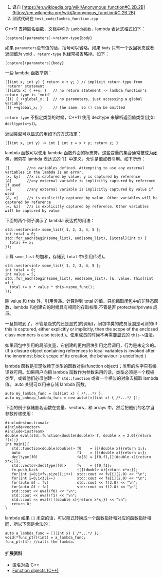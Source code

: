 1. 译自 [https://en.wikipedia.org/wiki/Anonymous_function#C.2B.2B](https://en.wikipedia.org/wiki/Anonymous_function#C.2B.2B)
2. 测试代码在 `test_code/lambda_function.cpp`

C++11 支持匿名函数，文档中称为 `Lambda函数`，lambda 表达式格式如下：

    [capture](parameters)->return-type{body}

如果 `parameters`没有值的话，括号可以省略。如果 `body` 只有一个返回状态或者返回值为 void ，`return-type` 也经常被省略掉。如下：

    [capture](parameters){body}

一些 lambda 函数举例：

    [](int x, int y) { return x + y; } // implicit return type from 'return' statement
    [](int& x) { ++x; }   // no return statement -> lambda function's return type is 'void'
    []() { ++global_x; }  // no parameters, just accessing a global variable
    []{ ++global_x; }     // the same, so () can be omitted

`return-type` 不指定类型的时候，C++11 使用 decltype 来解析返回值类型(比如 `decltype(x+y)`)。

返回类型可以显式的用如下的方式指定：

    [](int x, int y) -> int { int z = x + y; return z; }

lambda 函数可以使用 lambda 函数外面的标志符。这些变量的集合通常被成为[闭包](https://en.wikipedia.org/wiki/Closure_(computer_science)#Function_objects_.28C.2B.2B.29)，闭包在 lambda 表达式的 `[]` 中定义，允许是值或者引用。如下所示：

    []        //no variables defined. Attempting to use any external variables in the lambda is an error.
    [x, &y]   //x is captured by value, y is captured by reference
    [&]       //any external variable is implicitly captured by reference if used
    [=]       //any external variable is implicitly captured by value if used
    [&, x]    //x is explicitly captured by value. Other variables will be captured by reference
    [=, &z]   //z is explicitly captured by reference. Other variables will be captured by value

下面的两个例子演示了 lambda 表达式的用法：

    std::vector<int> some_list{ 1, 2, 3, 4, 5 };
    int total = 0;
    std::for_each(begin(some_list), end(some_list), [&total](int x) {
      total += x;
    });

计算 `some_list` 的加和，存储到 `total` 中(引用传递)。

    std::vector<int> some_list{ 1, 2, 3, 4, 5 };
    int total = 0;
    int value = 5;
    std::for_each(begin(some_list), end(some_list), [&, value, this](int x) {
      total += x * value * this->some_func();
    });

除 value 和 this 外，引用传递。计算得到 total 的值。只能抓取闭包中的非静态函数，lambda 和创建它的时候具有相同的存取权限,不管是否 protected/private 成员。

一旦抓取到了，不管是隐式的还是显式(的调用)，闭包中类的成员范围是可测的(If this is captured, either explicitly or implicitly, then the scope of the enclosed class members is also tested.)。使用成员的时候不再需要显式的 `this->`语法。

如果闭包中引用的局部变量，它创建的更内层块引用之后调用，行为是未定义的。(If a closure object containing references to local variables is invoked after the innermost block scope of its creation, the behaviour is undefined.)

lambda 函数是实现依赖于类型的函数对象(function object)；类型的名字只有编译器可用。如果用户向把 lambda 函数作为参数来用的话，类型必须是一个模板类型，或者他们必须创建一个 `std::function` 或者一个相似的对象去抓取 lambda 值。 auto 关键可以用来存储 lambda 函数。

    auto my_lambda_func = [&](int x) { /*...*/ };
    auto my_onheap_lambda_func = new auto([=](int x) { /*...*/ });

下面的例子存储匿名函数在变量、vectors，和 arrays 中，然后把他们的名字当参数传递使用：

    #include<functional>
    #include<vector>
    #include<iostream>
    double eval(std::function<double(double)> f, double x = 2.0){return f(x);}
    int main(){
       std::function<double(double)> f0    = [](double x){return 1;};
       auto                          f1    = [](double x){return x;};
       decltype(f0)                  fa[3] = {f0,f1,[](double x){return x*x;}};
       std::vector<decltype(f0)>     fv    = {f0,f1};
       fv.push_back                  ([](double x){return x*x;});
       for(int i=0;i<fv.size();i++)  std::cout << fv[i](2.0) << "\n";
       for(int i=0;i<3;i++)          std::cout << fa[i](2.0) << "\n";
       for(auto &f : fv)             std::cout << f(2.0) << "\n";
       for(auto &f : fa)             std::cout << f(2.0) << "\n";
       std::cout << eval(f0) << "\n";
       std::cout << eval(f1) << "\n";
       std::cout << eval([](double x){return x*x;}) << "\n";
       return 0;
    }

lambda 如果 `[]` 未空的话，可以隐式转换成一个函数指针和对应的函数指针相同，所以下面是合法的：

    auto a_lambda_func = [](int x) { /*...*/ };
    void(*func_ptr)(int) = a_lambda_func;
    func_ptr(4); //calls the lambda.

#### 扩展资料 ####

+ [匿名对象 C++](https://en.wikipedia.org/wiki/Anonymous_function#C.2B.2B)
+ [Function objects (C++)](https://en.wikipedia.org/wiki/Closure_(computer_science)#Function_objects_.28C.2B.2B.29)
